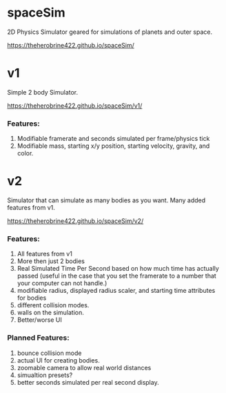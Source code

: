 # spaceSim

2D Physics Simulator geared for simulations of planets and outer space.

https://theherobrine422.github.io/spaceSim/

# v1

Simple 2 body Simulator.

https://theherobrine422.github.io/spaceSim/v1/

### Features:

1. Modifiable framerate and seconds simulated per frame/physics tick
1. Modifiable mass, starting x/y position, starting velocity, gravity, and color.

# v2

Simulator that can simulate as many bodies as you want. Many added features from v1.

https://theherobrine422.github.io/spaceSim/v2/

### Features:

1. All features from v1
1. More then just 2 bodies
1. Real Simulated Time Per Second based on how much time has actually passed (useful in the case that you set the framerate to a number that your computer can not handle.)
1. modifiable radius, displayed radius scaler, and starting time attributes for bodies
1. different collision modes.
1. walls on the simulation.
1. Better/worse UI

### Planned Features:

1. bounce collision mode
1. actual UI for creating bodies.
1. zoomable camera to allow real world distances
1. simualtion presets?
1. better seconds simulated per real second display.
